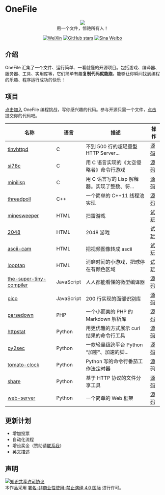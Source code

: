 
# OneFile

<p align="center">
  <img src="https://cdn.jsdelivr.net/gh/521xueweihan/img_logo@main/logo/onefile.png"/>
  <br>用一个文件，惊艳所有人！
</p>

<p align="center">
  <a href="https://cdn.jsdelivr.net/gh/521xueweihan/img_logo@main/logo/weixin.png"><img src="https://img.shields.io/badge/Talk-%E5%BE%AE%E4%BF%A1%E7%BE%A4-brightgreen.svg?style=popout-square" alt="WeiXin"></a>
  <a href="https://github.com/521xueweihan/OneFile/stargazers"><img src="https://img.shields.io/github/stars/521xueweihan/OneFile.svg?style=popout-square" alt="GitHub stars"></a>
  <a href="https://weibo.com/hellogithub"><img src="https://img.shields.io/badge/%E6%96%B0%E6%B5%AA-Weibo-red.svg?style=popout-square" alt="Sina Weibo"></a>
</p>


## 介绍

OneFile 汇集了一个文件、运行简单、一看就懂的开源项目。包括游戏、编译器、服务器、工具、实用库等，它们简单有趣**复制代码就能跑**，能够让你瞬间找到编程的乐趣、程序运行成功的快乐！

## 项目

[点击加入](https://github.com/521xueweihan/OneFile/blob/main/doc/join.md) OneFile 编程挑战，写你感兴趣的代码。参与开源只需一个文件，[点击](https://hellogithub.yuque.com/forms/share/4f0bf06b-2991-4f7e-a860-5b76337b7b5b) 提交你的代码吧。

| 名称 | 语言 | 描述 | 操作 |
| ------- | ----- | ------------ | --------- |
| [tinyhttpd](https://github.com/EZLippi/Tinyhttpd) | C | 不到 500 行的超轻量型 HTTP Server...| [源码](https://hellogithub.com/onefile/code/7e574fc7d58d4fae950a95d7bdb87d09) |
| [si78c](https://github.com/loadzero/si78c) | C | 用 C 语言实现的《太空侵略者》命令行游戏 | [源码](https://hellogithub.com/onefile/code/cb8e4fbc5a174664ac325a521ee6d02f) |
| [minilisp](https://github.com/rui314/minilisp) | C | 用 C 语言写的 Lisp 解释器。实现了整数、符... | [源码](https://hellogithub.com/onefile/code/9a51afad2a7e49fb8dd79136866674f4) |
| [threadpoll](https://github.com/progschj/ThreadPool) | C++ | 一个简单的 C++11 线程池实现 | [源码](https://hellogithub.com/onefile/code/d0c3498b528f485996c9dc5dc4dfa4cb) |
| [minesweeper](https://github.com/521xueweihan/OneFile/blob/main/src/html/minesweeper.html) | HTML | 扫雷游戏 | [试玩](https://hellogithub.com/onefile/code/e235d1d133134aea93ca6cdf2ed4fc5d) |
| [2048](https://github.com/521xueweihan/OneFile/blob/main/src/html/2048.html) | HTML | 2048 游戏 | [试玩](https://hellogithub.com/onefile/code/8d627fe4cfa540b19dcd04d4327cf26c) |
| [ascii-cam](https://github.com/521xueweihan/OneFile/blob/main/src/html/ascii-cam.html) | HTML | 把视频图像转成 ascii | [试玩](https://hellogithub.com/onefile/code/126093303b6b414dbab9d623c957fdd4) |
| [looptap](https://github.com/vasanthv/looptap) | HTML | 消磨时间的小游戏，把球停在有颜色区域 | [试玩](https://hellogithub.com/onefile/code/cc759276aefe4bad87ac259940042581) |
| [the-super-tiny-compiler](https://github.com/jamiebuilds/the-super-tiny-compiler) | JavaScript | 人人都能看懂的微型编译器 | [源码](https://hellogithub.com/onefile/code/cc759276aefe4bad87ac259940042581) |
| [pico](https://github.com/nenadmarkus/picojs) | JavaScript | 200 行实现的面部识别库 | [源码](https://hellogithub.com/onefile/code/2bcbe06dbcbb48078f2307379068e6e6) |
| [parsedown](https://github.com/erusev/parsedown) | PHP | 一个小而美的 PHP 的 Markdown 解析库 | [源码](https://hellogithub.com/onefile/code/12026fcae79e4cc08793246b5b55817a) |
| [httpstat](https://github.com/reorx/httpstat) | Python | 用更优雅的方式展示 curl 结果的命令行工具 | [源码](https://hellogithub.com/onefile/code/7c6847a33f1245608ae9abf4e59a03b8) |
| [py2sec](https://github.com/cckuailong/py2sec) | Python | 一款轻量级跨平台 Python “加密”、加速的脚... | [源码](https://hellogithub.com/onefile/code/3e608cc323e84f15887461f1d3e71677) |
| [tomato-clock](https://github.com/coolcode/tomato-clock) | Python | Python 写的命令行番茄工作法定时器 | [源码](https://hellogithub.com/onefile/code/05d586dfd389413da47ffdbc806196cc) |
| [share](https://github.com/beavailable/share) | Python | 基于 HTTP 协议的文件分享工具 | [源码](https://hellogithub.com/onefile/code/9b3c14d37aa5434182244de6ad947b97) |
| [web-server](https://github.com/521xueweihan/OneFile/blob/main/src/python/web-server.py) | Python | 一个简单的 Web 框架 | [源码](https://hellogithub.com/onefile/code/96c0137112cf4d15af8008f99d793a1a) |

## 更新计划

- 增加投票
- 自动化流程
- 增设奖金（赞助请<a href="mailto:595666367@qq.com">联系我</a>）
- 英文描述

## 声明
<a rel="license" href="https://creativecommons.org/licenses/by-nc-nd/4.0/deed.zh"><img alt="知识共享许可协议" style="border-width: 0" src="https://licensebuttons.net/l/by-nc-nd/4.0/88x31.png"></a><br>本作品采用 <a rel="license" href="https://creativecommons.org/licenses/by-nc-nd/4.0/deed.zh">署名-非商业性使用-禁止演绎 4.0 国际</a> 进行许可。

